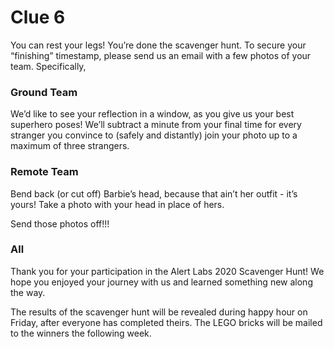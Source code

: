 # Clue 6

You can rest your legs! You’re done the scavenger hunt. To secure your “finishing” timestamp, please send us an email with a few photos of your team. Specifically,


### Ground Team
We’d like to see your reflection in a window, as you give us your best superhero poses! We’ll subtract a minute from your final time for every stranger you convince to (safely and distantly) join your photo up to a maximum of three strangers.

### Remote Team
Bend back (or cut off) Barbie’s head, because that ain’t her outfit - it’s yours! Take a photo with your head in place of hers.

Send those photos off!!!

### All
Thank you for your participation in the Alert Labs 2020 Scavenger Hunt! We hope you enjoyed your journey with us and learned something new along the way. 

The results of the scavenger hunt will be revealed during happy hour on Friday, after everyone has completed theirs. The LEGO bricks will be mailed to the winners the following week.
